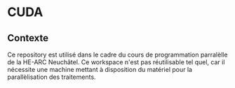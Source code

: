 # CUDA

## Contexte

Ce repository est utilisé dans le cadre du cours de programmation parralèlle de la HE-ARC Neuchâtel. Ce workspace n'est pas réutilisable tel
quel, car il nécessite une machine mettant à disposition du matériel pour la parallèlisation des traitements.
